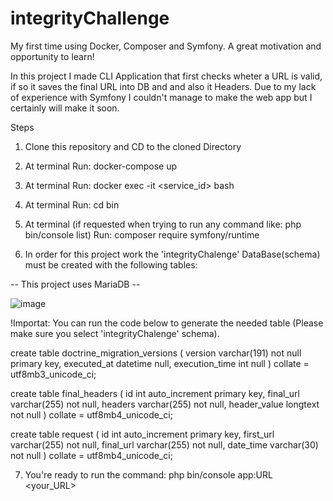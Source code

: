 # integrityChallenge
My first time using Docker, Composer and Symfony. A great motivation and opportunity to learn!


In this project I made  CLI Application that first checks wheter a URL is valid, if so it saves the final URL into DB and and also it Headers.
Due to my lack of experience with Symfony I couldn't manage to make the web app but I certainly will make it soon.

Steps

1) Clone this repository and CD to the cloned Directory

2) At terminal Run: docker-compose up

3) At terminal Run: docker exec -it <service_id> bash

4) At terminal Run: cd bin

5) At terminal (if requested when trying to run any command like: php bin/console list) Run: composer require symfony/runtime


6) In order for this project work the 'integrityChalenge' DataBase(schema) must be created with the following tables:

 -- This project uses MariaDB --

![image](https://user-images.githubusercontent.com/89182998/169781351-c3c4a076-31f5-4b6b-ac0f-e7c3cfd80660.png)

!Importat: You can run the code below to generate the needed table (Please make sure you select 'integrityChalenge' schema).

create table doctrine_migration_versions
(
    version        varchar(191) not null
        primary key,
    executed_at    datetime     null,
    execution_time int          null
)
    collate = utf8mb3_unicode_ci;

create table final_headers
(
    id           int auto_increment
        primary key,
    final_url    varchar(255) not null,
    headers      varchar(255) not null,
    header_value longtext     not null
)
    collate = utf8mb4_unicode_ci;

create table request
(
    id        int auto_increment
        primary key,
    first_url varchar(255) not null,
    final_url varchar(255) not null,
    date_time varchar(30)  not null
)
    collate = utf8mb4_unicode_ci;

7) You're ready to run the command:  php bin/console app:URL <your_URL>
